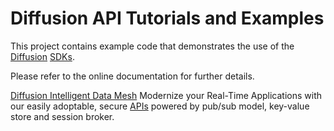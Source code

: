 # Diffusion API Tutorials and Examples

This project contains example code that demonstrates the use of the [Diffusion](https://www.pushtechnology.com/product-overview) [SDKs](https://docs.pushtechnology.com/#sdks).

Please refer to the online documentation for further details.

[Diffusion Intelligent Data Mesh](https://www.pushtechnology.com)
Modernize your Real-Time Applications with our easily adoptable,
secure [APIs](https://docs.pushtechnology.com/#sdks) powered by pub/sub model, key-value store and session broker.
